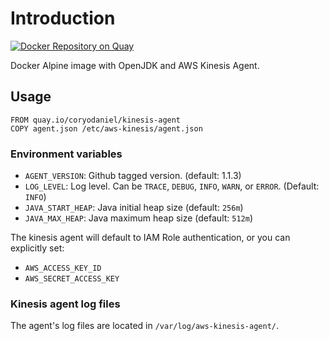 # Introduction

[![Docker Repository on Quay](https://quay.io/repository/coryodaniel/kinesis-agent/status "Docker Repository on Quay")](https://quay.io/repository/coryodaniel/kinesis-agent)

Docker Alpine image with OpenJDK and AWS Kinesis Agent.

## Usage

```docker
FROM quay.io/coryodaniel/kinesis-agent
COPY agent.json /etc/aws-kinesis/agent.json
```

### Environment variables

* `AGENT_VERSION`: Github tagged version. (default: 1.1.3)
* `LOG_LEVEL`: Log level. Can be `TRACE`, `DEBUG`, `INFO`, `WARN`, or `ERROR`. (Default: `INFO`)
* `JAVA_START_HEAP`: Java initial heap size (default: `256m`)
* `JAVA_MAX_HEAP`: Java maximum heap size (default: `512m`)

The kinesis agent will default to IAM Role authentication, or you can explicitly set:

* `AWS_ACCESS_KEY_ID`
* `AWS_SECRET_ACCESS_KEY`

### Kinesis agent log files

The agent's log files are located in `/var/log/aws-kinesis-agent/`.
